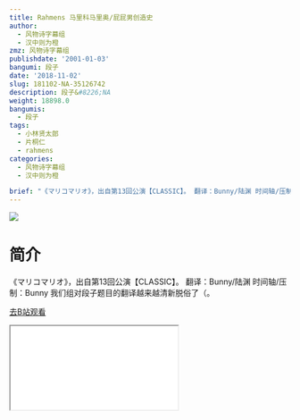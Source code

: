```yaml
---
title: Rahmens 马里科马里奥/屁屁男创造史
author:
  - 风物诗字幕组
  - 汉中则为橙
zmz: 风物诗字幕组
publishdate: '2001-01-03'
bangumi: 段子
date: '2018-11-02'
slug: 181102-NA-35126742
description: 段子&#8226;NA
weight: 18898.0
bangumis:
  - 段子
tags:
  - 小林贤太郎
  - 片桐仁
  - rahmens
categories:
  - 风物诗字幕组
  - 汉中则为橙

brief: "《マリコマリオ》，出自第13回公演【CLASSIC】。 翻译：Bunny/陆渊 时间轴/压制：Bunny 我们组对段子题目的翻译越来越清新脱俗了（。"
---
```

![](https://i.imgur.com/boYGfHo.jpg)
# 简介  
《マリコマリオ》，出自第13回公演【CLASSIC】。
翻译：Bunny/陆渊 时间轴/压制：Bunny
我们组对段子题目的翻译越来越清新脱俗了（。  

[去B站观看](https://www.bilibili.com/video/av35126742/)
<div class ="resp-container"><iframe class="testiframe" src="//player.bilibili.com/player.html?aid=35126742"", scrolling="no", allowfullscreen="true" > </iframe></div> 
